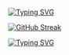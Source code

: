 [![Typing SVG](https://readme-typing-svg.demolab.com?font=Fira+Code&pause=1000&color=F70000&width=450&lines=Spytechx+D+tEcHWeirDoX+%F0%9F%91%BB%F0%9F%A4%96;Welcome+to+the+Home+of+Development;I'd+be+glad+if+you+do+contact+me+for+your+Jobs)](https://git.io/typing-svg)

[![GitHub Streak](https://streak-stats.demolab.com?user=Spytechx&exclude_days=Sun)](https://git.io/streak-stats)

[![Typing SVG](https://readme-typing-svg.demolab.com?font=Fira+Code&weight=600&size=25&pause=1000&color=001EF7&center=true&width=800&lines=%F0%9F%91%8B+Hi%2C+I%E2%80%99m+%40Spytechx;%F0%9F%91%80+I%E2%80%99m+becoming+a+better+programmer;%F0%9F%8C%B1+I%E2%80%99m+currently+writing+HTML%2C+SCSS%2C+JavaScript%2C;+ReactJS%2C+C%2C+Python+more+unfolding...;%F0%9F%92%9E%EF%B8%8F+I%E2%80%99m+looking+to+collaborate+on+projects+;that+would+enhance+my+knowledge;%F0%9F%93%ABYou+can+Reach+Me+On+%2B234-705-184-7820)](https://git.io/typing-svg)


<!---
Spytechx/Spytechx is a ✨ special ✨ repository because its `README.md` (this file) appears on your GitHub profile.
You can click the Preview link to take a look at your changes.
--->

